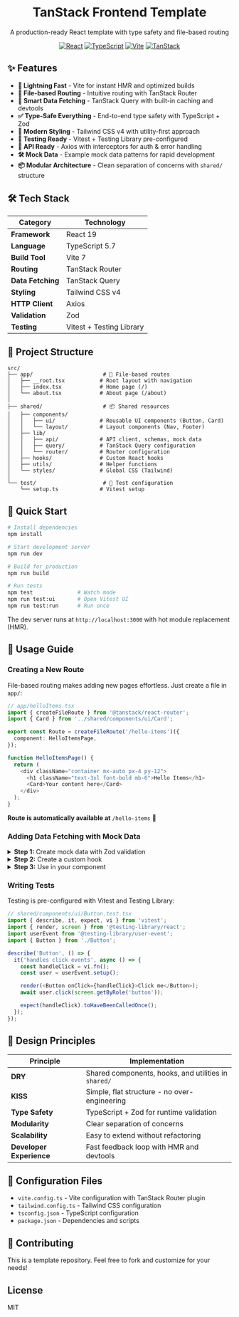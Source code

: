 <div align="center">

# TanStack Frontend Template

A production-ready React template with type safety and file-based routing

[![React](https://img.shields.io/badge/React-19-61DAFB?logo=react&logoColor=white)](https://react.dev)
[![TypeScript](https://img.shields.io/badge/TypeScript-5.7-3178C6?logo=typescript&logoColor=white)](https://www.typescriptlang.org/)
[![Vite](https://img.shields.io/badge/Vite-7-646CFF?logo=vite&logoColor=white)](https://vitejs.dev/)
[![TanStack](https://img.shields.io/badge/TanStack-Router%20%2B%20Query-FF4154)](https://tanstack.com/)

</div>

## ✨ Features

- **🚀 Lightning Fast** - Vite for instant HMR and optimized builds
- **📁 File-based Routing** - Intuitive routing with TanStack Router
- **🔄 Smart Data Fetching** - TanStack Query with built-in caching and devtools
- **✅ Type-Safe Everything** - End-to-end type safety with TypeScript + Zod
- **🎨 Modern Styling** - Tailwind CSS v4 with utility-first approach
- **🧪 Testing Ready** - Vitest + Testing Library pre-configured
- **🔌 API Ready** - Axios with interceptors for auth & error handling
- **🛠️ Mock Data** - Example mock data patterns for rapid development
- **📦 Modular Architecture** - Clean separation of concerns with `shared/` structure

## 🛠️ Tech Stack

| Category | Technology |
|----------|-----------|
| **Framework** | React 19 |
| **Language** | TypeScript 5.7 |
| **Build Tool** | Vite 7 |
| **Routing** | TanStack Router |
| **Data Fetching** | TanStack Query |
| **Styling** | Tailwind CSS v4 |
| **HTTP Client** | Axios |
| **Validation** | Zod |
| **Testing** | Vitest + Testing Library |

## 📂 Project Structure

```
src/
├── app/                      # 📁 File-based routes
│   ├── __root.tsx           # Root layout with navigation
│   ├── index.tsx            # Home page (/)
│   └── about.tsx            # About page (/about)
│
├── shared/                   # 📦 Shared resources
│   ├── components/
│   │   ├── ui/              # Reusable UI components (Button, Card)
│   │   └── layout/          # Layout components (Nav, Footer)
│   ├── lib/
│   │   ├── api/             # API client, schemas, mock data
│   │   ├── query/           # TanStack Query configuration
│   │   └── router/          # Router configuration
│   ├── hooks/               # Custom React hooks
│   ├── utils/               # Helper functions
│   └── styles/              # Global CSS (Tailwind)
│
└── test/                     # 🧪 Test configuration
    └── setup.ts             # Vitest setup
```

## 🚀 Quick Start

```bash
# Install dependencies
npm install

# Start development server
npm run dev

# Build for production
npm run build

# Run tests
npm test              # Watch mode
npm run test:ui       # Open Vitest UI
npm run test:run      # Run once
```

The dev server runs at `http://localhost:3000` with hot module replacement (HMR).

## 📖 Usage Guide

### Creating a New Route

File-based routing makes adding new pages effortless. Just create a file in `app/`:

```typescript
// app/helloItems.tsx
import { createFileRoute } from '@tanstack/react-router';
import { Card } from '../shared/components/ui/Card';

export const Route = createFileRoute('/hello-items')({
  component: HelloItemsPage,
});

function HelloItemsPage() {
  return (
    <div className="container mx-auto px-4 py-12">
      <h1 className="text-3xl font-bold mb-6">Hello Items</h1>
      <Card>Your content here</Card>
    </div>
  );
}
```

**Route is automatically available at** `/hello-items` 🎉

### Adding Data Fetching with Mock Data

<details>
<summary><b>Step 1:</b> Create mock data with Zod validation</summary>

```typescript
// shared/lib/api/hello-items-mock.ts
import { z } from 'zod';

export const HelloItemSchema = z.object({
  id: z.string(),
  name: z.string(),
  value: z.number(),
});

export type HelloItem = z.infer<typeof HelloItemSchema>;

export const mockHelloItems: HelloItem[] = [
  { id: '1', name: 'Hello A', value: 100 },
  { id: '2', name: 'Hello B', value: 200 },
];

export const fetchHelloItems = async (): Promise<HelloItem[]> => {
  await new Promise(resolve => setTimeout(resolve, 500));
  return z.array(HelloItemSchema).parse(mockHelloItems);
};
```

</details>

<details>
<summary><b>Step 2:</b> Create a custom hook</summary>

```typescript
// shared/hooks/useHelloItems.ts
import { useQuery } from '@tanstack/react-query';
import { fetchHelloItems } from '../lib/api/hello-items-mock';

export function useHelloItems() {
  return useQuery({
    queryKey: ['helloItems'],
    queryFn: fetchHelloItems,
  });
}
```

</details>

<details>
<summary><b>Step 3:</b> Use in your component</summary>

```typescript
// app/helloItems.tsx
import { useHelloItems } from '../shared/hooks/useHelloItems';

function HelloItemsPage() {
  const { data: helloItems, isLoading, error } = useHelloItems();

  if (isLoading) return <div>Loading...</div>;
  if (error) return <div>Error: {error.message}</div>;

  return (
    <div>
      {helloItems?.map((item) => (
        <Card key={item.id}>
          <h2>{item.name}</h2>
          <p>${item.value}</p>
        </Card>
      ))}
    </div>
  );
}
```

</details>

### Writing Tests

Testing is pre-configured with Vitest and Testing Library:

```typescript
// shared/components/ui/Button.test.tsx
import { describe, it, expect, vi } from 'vitest';
import { render, screen } from '@testing-library/react';
import userEvent from '@testing-library/user-event';
import { Button } from './Button';

describe('Button', () => {
  it('handles click events', async () => {
    const handleClick = vi.fn();
    const user = userEvent.setup();

    render(<Button onClick={handleClick}>Click me</Button>);
    await user.click(screen.getByRole('button'));

    expect(handleClick).toHaveBeenCalledOnce();
  });
});
```

## 🎯 Design Principles

| Principle | Implementation |
|-----------|----------------|
| **DRY** | Shared components, hooks, and utilities in `shared/` |
| **KISS** | Simple, flat structure - no over-engineering |
| **Type Safety** | TypeScript + Zod for runtime validation |
| **Modularity** | Clear separation of concerns |
| **Scalability** | Easy to extend without refactoring |
| **Developer Experience** | Fast feedback loop with HMR and devtools |

## 🔧 Configuration Files

- `vite.config.ts` - Vite configuration with TanStack Router plugin
- `tailwind.config.ts` - Tailwind CSS configuration
- `tsconfig.json` - TypeScript configuration
- `package.json` - Dependencies and scripts

## 🤝 Contributing

This is a template repository. Feel free to fork and customize for your needs!

## License

MIT
